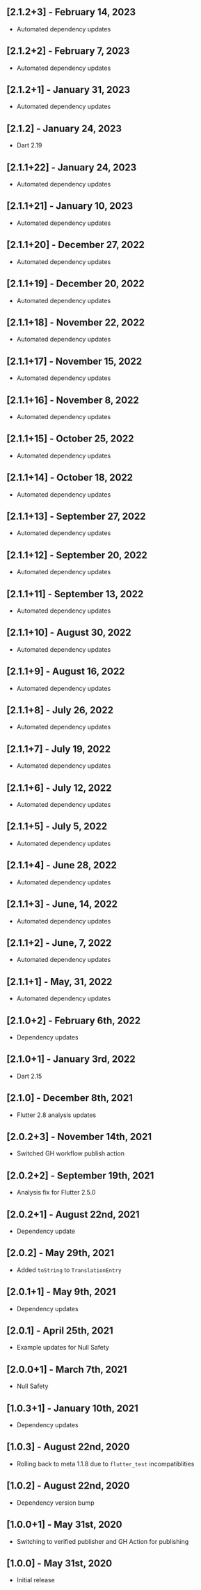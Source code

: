 ## [2.1.2+3] - February 14, 2023

* Automated dependency updates


## [2.1.2+2] - February 7, 2023

* Automated dependency updates


## [2.1.2+1] - January 31, 2023

* Automated dependency updates


## [2.1.2] - January 24, 2023

* Dart 2.19


## [2.1.1+22] - January 24, 2023

* Automated dependency updates


## [2.1.1+21] - January 10, 2023

* Automated dependency updates


## [2.1.1+20] - December 27, 2022

* Automated dependency updates


## [2.1.1+19] - December 20, 2022

* Automated dependency updates


## [2.1.1+18] - November 22, 2022

* Automated dependency updates


## [2.1.1+17] - November 15, 2022

* Automated dependency updates


## [2.1.1+16] - November 8, 2022

* Automated dependency updates


## [2.1.1+15] - October 25, 2022

* Automated dependency updates


## [2.1.1+14] - October 18, 2022

* Automated dependency updates


## [2.1.1+13] - September 27, 2022

* Automated dependency updates


## [2.1.1+12] - September 20, 2022

* Automated dependency updates


## [2.1.1+11] - September 13, 2022

* Automated dependency updates


## [2.1.1+10] - August 30, 2022

* Automated dependency updates


## [2.1.1+9] - August 16, 2022

* Automated dependency updates


## [2.1.1+8] - July 26, 2022

* Automated dependency updates


## [2.1.1+7] - July 19, 2022

* Automated dependency updates


## [2.1.1+6] - July 12, 2022

* Automated dependency updates


## [2.1.1+5] - July 5, 2022

* Automated dependency updates


## [2.1.1+4] - June 28, 2022

* Automated dependency updates


## [2.1.1+3] - June, 14, 2022

* Automated dependency updates


## [2.1.1+2] - June, 7, 2022

* Automated dependency updates


## [2.1.1+1] - May, 31, 2022

* Automated dependency updates


## [2.1.0+2] - February 6th, 2022

* Dependency updates


## [2.1.0+1] - January 3rd, 2022

* Dart 2.15


## [2.1.0] - December 8th, 2021

* Flutter 2.8 analysis updates


## [2.0.2+3] - November 14th, 2021

* Switched GH workflow publish action


## [2.0.2+2] - September 19th, 2021

* Analysis fix for Flutter 2.5.0


## [2.0.2+1] - August 22nd, 2021

* Dependency update


## [2.0.2] - May 29th, 2021

* Added `toString` to `TranslationEntry`


## [2.0.1+1] - May 9th, 2021

* Dependency updates


## [2.0.1] - April 25th, 2021

* Example updates for Null Safety


## [2.0.0+1] - March 7th, 2021

* Null Safety


## [1.0.3+1] - January 10th, 2021

* Dependency updates


## [1.0.3] - August 22nd, 2020

* Rolling back to meta 1.1.8 due to `flutter_test` incompatiblities


## [1.0.2] - August 22nd, 2020

* Dependency version bump


## [1.0.0+1] - May 31st, 2020

* Switching to verified publisher and GH Action for publishing


## [1.0.0] - May 31st, 2020

* Initial release

























